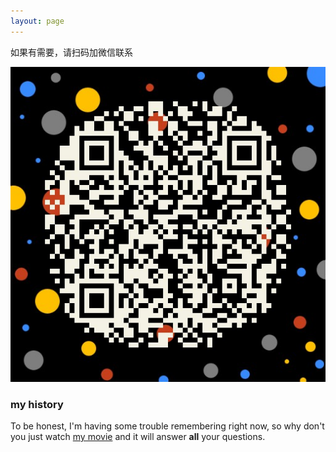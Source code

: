 ```yaml
---
layout: page
---
```


如果有需要，请扫码加微信联系

![Image](/img/wechat.png)

### my history

To be honest, I'm having some trouble remembering right now, so why don't you just watch [my movie](http://en.wikipedia.org/wiki/The_Princess_Bride_%28film%29) and it will answer **all** your questions.
